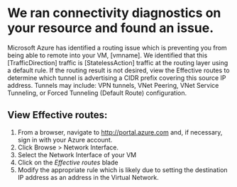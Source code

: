 <properties
pageTitle="MAC REWRITE"
description="MAC REWRITE"
infoBubbleText="Issues with network traffic routing were detected. See details on the right."
service="microsoft.network"
resource="virtualnetworks"
authors="chadmath"
displayOrder=""
articleId="CantRDP_MAC REWRITE"
diagnosticScenario="MAC REWRITE"
selfHelpType="Diagnostic"
supportTopicIds="32511135, 32411835, 32584250, 32584252"
resourceTags="windows"
productPesIds="16342, 14745, 15571, 15797, 14749, 15526"
cloudEnvironments="Public"
/>
# We ran connectivity diagnostics on your resource and found an issue.

<!--issueDescription-->
Microsoft Azure has identified a routing issue which is preventing you from being able to remote into your VM, <!--$vmname-->[vmname]<!--/$vmname-->. We identified that this <!--$TrafficDirection-->[TrafficDirection]<!--/$TrafficDirection--> traffic is <!--$StatelessAction-->[StatelessAction]<!--/$StatelessAction--> traffic at the routing layer using a default rule. If the routing result is not desired, view the Effective routes to determine which tunnel is advertising a CIDR prefix covering this source IP address. Tunnels may include: VPN tunnels, VNet Peering, VNet Service Tunneling, or Forced Tunneling (Default Route) configuration. 
<!--/issueDescription-->
## View Effective routes: 
1. From a browser, navigate to http://portal.azure.com and, if necessary, sign in with your Azure account.
2. Click Browse > Network Interface.
3. Select the Network Interface of your VM
4. Click on the *Effective routes* blade
5. Modify the appropriate rule which is likely due to setting the destination IP address as an address in the Virtual Network.
 <br>

